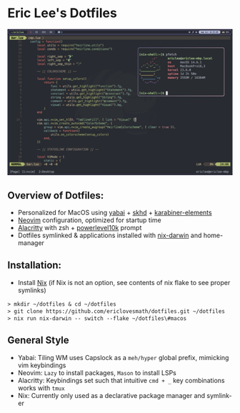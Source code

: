 # Eric Lee's Dotfiles

![Neovim Configuration](./imgs/desktop.png)

## Overview of Dotfiles:

- Personalized for MacOS using [yabai](https://github.com/koekeishiya/yabai) + [skhd](https://github.com/koekeishiya/skhd) + [karabiner-elements](https://karabiner-elements.pqrs.org/)
- [Neovim](https://github.com/neovim/neovim) configuration, optimized for startup time
- [Alacritty](https://github.com/alacritty/alacritty) with zsh + [powerlevel10k](https://github.com/romkatv/powerlevel10k) prompt
- Dotfiles symlinked & applications installed with [nix-darwin](github.com/LnL7/nix-darwin) and home-manager

## Installation:

- Install [Nix](https://nixos.org/download/) (if Nix is not an option, see contents of nix flake to see proper symlinks)

```
> mkdir ~/dotfiles & cd ~/dotfiles
> git clone https://github.com/ericlovesmath/dotfiles.git ~/dotfiles
> nix run nix-darwin -- switch --flake ~/dotfiles\#macos
```

## General Style

- Yabai: Tiling WM uses Capslock as a `meh/hyper` global prefix, mimicking vim keybindings
- Neovim: `Lazy` to install packages, `Mason` to install LSPs
- Alacritty: Keybindings set such that intuitive `cmd + _` key combinations works with `tmux`
- Nix: Currently only used as a declarative package manager and symlink-er
